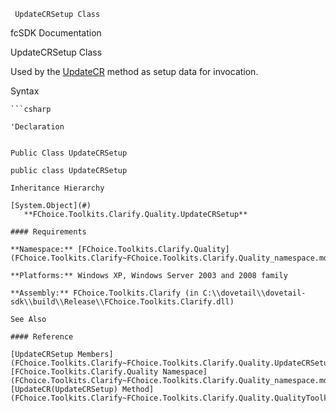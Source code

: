 ﻿     UpdateCRSetup Class                                                   

fcSDK Documentation

UpdateCRSetup Class

Used by the [UpdateCR](FChoice.Toolkits.Clarify~FChoice.Toolkits.Clarify.Quality.QualityToolkit~UpdateCR(UpdateCRSetup).md) method as setup data for invocation.

Syntax

```vbnet
```csharp

'Declaration
 

Public Class UpdateCRSetup 

public class UpdateCRSetup 

Inheritance Hierarchy

[System.Object](#)  
   **FChoice.Toolkits.Clarify.Quality.UpdateCRSetup**  

#### Requirements

**Namespace:** [FChoice.Toolkits.Clarify.Quality](FChoice.Toolkits.Clarify~FChoice.Toolkits.Clarify.Quality_namespace.md)

**Platforms:** Windows XP, Windows Server 2003 and 2008 family

**Assembly:** FChoice.Toolkits.Clarify (in C:\\dovetail\\dovetail-sdk\\build\\Release\\FChoice.Toolkits.Clarify.dll)

See Also

#### Reference

[UpdateCRSetup Members](FChoice.Toolkits.Clarify~FChoice.Toolkits.Clarify.Quality.UpdateCRSetup_members.md)  
[FChoice.Toolkits.Clarify.Quality Namespace](FChoice.Toolkits.Clarify~FChoice.Toolkits.Clarify.Quality_namespace.md)  
[UpdateCR(UpdateCRSetup) Method](FChoice.Toolkits.Clarify~FChoice.Toolkits.Clarify.Quality.QualityToolkit~UpdateCR(UpdateCRSetup).md)